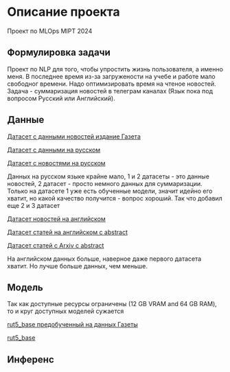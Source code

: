 Описание проекта
=====

Проект по MLOps MIPT 2024

Формулировка задачи
------------

Проект по NLP для того, чтобы упростить жизнь пользователя, а именно меня. В последнее время из-за загружености на учебе и работе мало свободног времени. Надо оптимизировать время на чтеное новостей. Задача - суммаризация новостей в телеграм каналах (Язык пока под вопросом Русский или Английский).

Данные
-------
[Датасет с данными новостей издание Газета][1]

[Датасет с данными на русском][2]

[Датасет с новостями на русском][3]

Данных на русском языке крайне мало, 1 и 2 датасеты - это данные новостей, 2 датасет - просто немного данных для суммаризации. Только на датасете 1 уже есть обученные модели, значит идейно его хватит, но какой качество получится - вопрос хороший. Так что добавил еще 2 и 3 датасет

[Датасет новостей на английском][4]

[Датасет статей на английском с abstract][5]

[Датасет статей с Arxiv c abstract][6]

На английском данных больше, наверное даже первого датасета хватит. Но лучше больше данных, чем меньше.


Модель
------
Так как доступные ресурсы ограничены (12 GB VRAM and 64 GB RAM), то и круг доступных моделей сужается 

[rut5_base предобученный на данных Газеты][7]

[rut5_base][8]

Инференс
------



[1]: https://github.com/IlyaGusev/gazeta
[2]: https://huggingface.co/datasets/trixdade/reviews_russian
[3]: https://huggingface.co/datasets/CarlBrendt/Summ_Dialog_News
[4]: https://huggingface.co/datasets/multi_news
[5]: https://huggingface.co/datasets/scientific_papers
[6]: https://huggingface.co/datasets/arxiv_dataset
[7]: https://huggingface.co/IlyaGusev/rut5_base_sum_gazeta/tree/main
[8]: https://huggingface.co/cointegrated/rut5-base